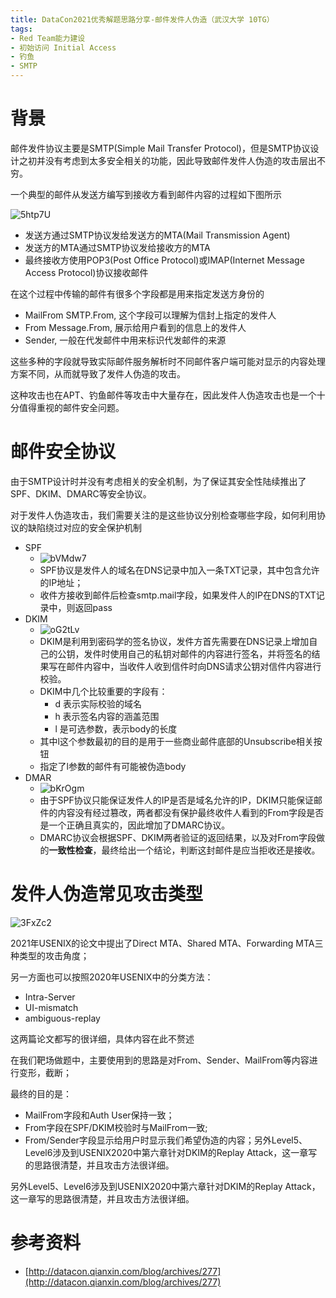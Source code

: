 ```yaml
---
title: DataCon2021优秀解题思路分享-邮件发件人伪造（武汉大学 10TG）
tags:
- Red Team能力建设
- 初始访问 Initial Access
- 钓鱼
- SMTP
---
```


# 背景
邮件发件协议主要是SMTP(Simple Mail Transfer Protocol)，但是SMTP协议设计之初并没有考虑到太多安全相关的功能，因此导致邮件发件人伪造的攻击层出不穷。

一个典型的邮件从发送方编写到接收方看到邮件内容的过程如下图所示

![5htp7U](https://cdn.jsdelivr.net/gh/MarsAuthority/sec_pic@master/uPic/2023-02/5htp7U.jpg)

- 发送方通过SMTP协议发给发送方的MTA(Mail Transmission Agent)
- 发送方的MTA通过SMTP协议发给接收方的MTA
- 最终接收方使用POP3(Post Office Protocol)或IMAP(Internet Message Access Protocol)协议接收邮件

在这个过程中传输的邮件有很多个字段都是用来指定发送方身份的

- MailFrom SMTP.From, 这个字段可以理解为信封上指定的发件人
- From Message.From, 展示给用户看到的信息上的发件人
- Sender, 一般在代发邮件中用来标识代发邮件的来源

这些多种的字段就导致实际邮件服务解析时不同邮件客户端可能对显示的内容处理方案不同，从而就导致了发件人伪造的攻击。

这种攻击也在APT、钓鱼邮件等攻击中大量存在，因此发件人伪造攻击也是一个十分值得重视的邮件安全问题。

# 邮件安全协议
由于SMTP设计时并没有考虑相关的安全机制，为了保证其安全性陆续推出了SPF、DKIM、DMARC等安全协议。

对于发件人伪造攻击，我们需要关注的是这些协议分别检查哪些字段，如何利用协议的缺陷绕过对应的安全保护机制

- SPF
  - ![bVMdw7](https://cdn.jsdelivr.net/gh/MarsAuthority/sec_pic@master/uPic/2023-02/bVMdw7.jpg)
  - SPF协议是发件人的域名在DNS记录中加入一条TXT记录，其中包含允许的IP地址；
  - 收件方接收到邮件后检查smtp.mail字段，如果发件人的IP在DNS的TXT记录中，则返回pass
- DKIM
  - ![oG2tLv](https://cdn.jsdelivr.net/gh/MarsAuthority/sec_pic@master/uPic/2023-02/oG2tLv.jpg)
  - DKIM是利用到密码学的签名协议，发件方首先需要在DNS记录上增加自己的公钥，发件时使用自己的私钥对邮件的内容进行签名，并将签名的结果写在邮件内容中，当收件人收到信件时向DNS请求公钥对信件内容进行校验。
  - DKIM中几个比较重要的字段有：
    - d 表示实际校验的域名
    - h 表示签名内容的涵盖范围
    - l 是可选参数，表示body的长度
  - 其中l这个参数最初的目的是用于一些商业邮件底部的Unsubscribe相关按钮
  - 指定了l参数的邮件有可能被伪造body
- DMAR
  - ![bKrOgm](https://cdn.jsdelivr.net/gh/MarsAuthority/sec_pic@master/uPic/2023-02/bKrOgm.jpg)
  - 由于SPF协议只能保证发件人的IP是否是域名允许的IP，DKIM只能保证邮件的内容没有经过篡改，两者都没有保护最终收件人看到的From字段是否是一个正确且真实的，因此增加了DMARC协议。
  - DMARC协议会根据SPF、DKIM两者验证的返回结果，以及对From字段做的**一致性检查**，最终给出一个结论，判断这封邮件是应当拒收还是接收。

# 发件人伪造常见攻击类型
![3FxZc2](https://cdn.jsdelivr.net/gh/MarsAuthority/sec_pic@master/uPic/2023-02/3FxZc2.jpg)

2021年USENIX的论文中提出了Direct MTA、Shared MTA、Forwarding MTA三种类型的攻击角度；

另一方面也可以按照2020年USENIX中的分类方法：

- Intra-Server
- UI-mismatch
- ambiguous-replay

这两篇论文都写的很详细，具体内容在此不赘述

在我们靶场做题中，主要使用到的思路是对From、Sender、MailFrom等内容进行变形，截断；

最终的目的是：

- MailFrom字段和Auth User保持一致；
- From字段在SPF/DKIM校验时与MailFrom一致;
- From/Sender字段显示给用户时显示我们希望伪造的内容；另外Level5、Level6涉及到USENIX2020中第六章针对DKIM的Replay Attack，这一章写的思路很清楚，并且攻击方法很详细。

另外Level5、Level6涉及到USENIX2020中第六章针对DKIM的Replay Attack，这一章写的思路很清楚，并且攻击方法很详细。

# 参考资料
- [http://datacon.qianxin.com/blog/archives/277](http://datacon.qianxin.com/blog/archives/277)